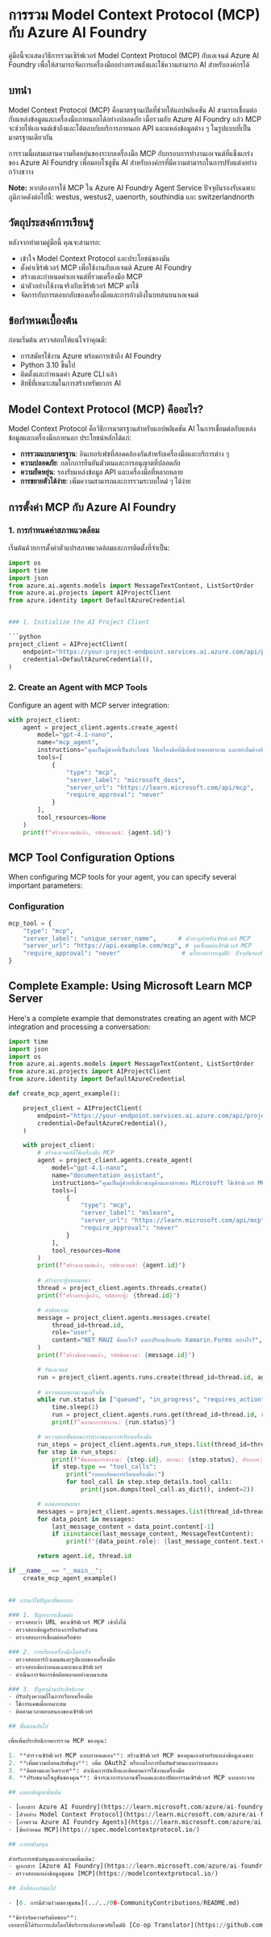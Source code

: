 <!--
CO_OP_TRANSLATOR_METADATA:
{
  "original_hash": "0d29a939f59d34de10d14433125ea8f5",
  "translation_date": "2025-07-02T10:15:44+00:00",
  "source_file": "05-AdvancedTopics/mcp-foundry-agent-integration/README.md",
  "language_code": "th"
}
-->
# การรวม Model Context Protocol (MCP) กับ Azure AI Foundry

คู่มือนี้จะแสดงวิธีการรวมเซิร์ฟเวอร์ Model Context Protocol (MCP) กับเอเจนต์ Azure AI Foundry เพื่อให้สามารถจัดการเครื่องมืออย่างทรงพลังและใช้ความสามารถ AI สำหรับองค์กรได้

## บทนำ

Model Context Protocol (MCP) คือมาตรฐานเปิดที่ช่วยให้แอปพลิเคชัน AI สามารถเชื่อมต่อกับแหล่งข้อมูลและเครื่องมือภายนอกได้อย่างปลอดภัย เมื่อรวมกับ Azure AI Foundry แล้ว MCP จะช่วยให้เอเจนต์เข้าถึงและโต้ตอบกับบริการภายนอก API และแหล่งข้อมูลต่าง ๆ ในรูปแบบที่เป็นมาตรฐานเดียวกัน

การรวมนี้ผสมผสานความยืดหยุ่นของระบบเครื่องมือ MCP กับกรอบการทำงานเอเจนต์ที่แข็งแกร่งของ Azure AI Foundry เพื่อมอบโซลูชัน AI สำหรับองค์กรที่มีความสามารถในการปรับแต่งอย่างกว้างขวาง

**Note:** หากต้องการใช้ MCP ใน Azure AI Foundry Agent Service ปัจจุบันรองรับเฉพาะภูมิภาคดังต่อไปนี้: westus, westus2, uaenorth, southindia และ switzerlandnorth

## วัตถุประสงค์การเรียนรู้

หลังจากทำตามคู่มือนี้ คุณจะสามารถ:

- เข้าใจ Model Context Protocol และประโยชน์ของมัน
- ตั้งค่าเซิร์ฟเวอร์ MCP เพื่อใช้งานกับเอเจนต์ Azure AI Foundry
- สร้างและกำหนดค่าเอเจนต์ที่รวมเครื่องมือ MCP
- นำตัวอย่างใช้งานจริงกับเซิร์ฟเวอร์ MCP มาใช้
- จัดการกับการตอบกลับของเครื่องมือและการอ้างอิงในบทสนทนาเอเจนต์

## ข้อกำหนดเบื้องต้น

ก่อนเริ่มต้น ตรวจสอบให้แน่ใจว่าคุณมี:

- การสมัครใช้งาน Azure พร้อมการเข้าถึง AI Foundry
- Python 3.10 ขึ้นไป
- ติดตั้งและกำหนดค่า Azure CLI แล้ว
- สิทธิ์ที่เหมาะสมในการสร้างทรัพยากร AI

## Model Context Protocol (MCP) คืออะไร?

Model Context Protocol คือวิธีการมาตรฐานสำหรับแอปพลิเคชัน AI ในการเชื่อมต่อกับแหล่งข้อมูลและเครื่องมือภายนอก ประโยชน์หลักได้แก่:

- **การรวมแบบมาตรฐาน**: อินเทอร์เฟซที่สอดคล้องกันสำหรับเครื่องมือและบริการต่าง ๆ
- **ความปลอดภัย**: กลไกการยืนยันตัวตนและการอนุญาตที่ปลอดภัย
- **ความยืดหยุ่น**: รองรับแหล่งข้อมูล API และเครื่องมือที่หลากหลาย
- **การขยายตัวได้ง่าย**: เพิ่มความสามารถและการรวมระบบใหม่ ๆ ได้ง่าย

## การตั้งค่า MCP กับ Azure AI Foundry

### 1. การกำหนดค่าสภาพแวดล้อม

เริ่มต้นด้วยการตั้งค่าตัวแปรสภาพแวดล้อมและการติดตั้งที่จำเป็น:

```python
import os
import time
import json
from azure.ai.agents.models import MessageTextContent, ListSortOrder
from azure.ai.projects import AIProjectClient
from azure.identity import DefaultAzureCredential


### 1. Initialize the AI Project Client

```python
project_client = AIProjectClient(
    endpoint="https://your-project-endpoint.services.ai.azure.com/api/projects/your-project",
    credential=DefaultAzureCredential(),
)
```

### 2. Create an Agent with MCP Tools

Configure an agent with MCP server integration:

```python
with project_client:
    agent = project_client.agents.create_agent(
        model="gpt-4.1-nano", 
        name="mcp_agent", 
        instructions="คุณเป็นผู้ช่วยที่เป็นประโยชน์ ใช้เครื่องมือที่มีเพื่อช่วยตอบคำถาม และอย่าลืมอ้างอิงแหล่งข้อมูลของคุณ",
        tools=[
            {
                "type": "mcp",
                "server_label": "microsoft_docs",
                "server_url": "https://learn.microsoft.com/api/mcp",
                "require_approval": "never"
            }
        ],
        tool_resources=None
    )
    print(f"สร้างเอเจนต์แล้ว, รหัสเอเจนต์: {agent.id}")
```

## MCP Tool Configuration Options

When configuring MCP tools for your agent, you can specify several important parameters:

### Configuration

```python
mcp_tool = {
    "type": "mcp",
    "server_label": "unique_server_name",      # ตัวระบุสำหรับเซิร์ฟเวอร์ MCP
    "server_url": "https://api.example.com/mcp", # จุดเชื่อมต่อเซิร์ฟเวอร์ MCP
    "require_approval": "never"                 # นโยบายการอนุมัติ: ปัจจุบันรองรับแค่ "never"
}
```

## Complete Example: Using Microsoft Learn MCP Server

Here's a complete example that demonstrates creating an agent with MCP integration and processing a conversation:

```python
import time
import json
import os
from azure.ai.agents.models import MessageTextContent, ListSortOrder
from azure.ai.projects import AIProjectClient
from azure.identity import DefaultAzureCredential

def create_mcp_agent_example():

    project_client = AIProjectClient(
        endpoint="https://your-endpoint.services.ai.azure.com/api/projects/your-project",
        credential=DefaultAzureCredential(),
    )

    with project_client:
        # สร้างเอเจนต์ที่ใช้เครื่องมือ MCP
        agent = project_client.agents.create_agent(
            model="gpt-4.1-nano", 
            name="documentation_assistant", 
            instructions="คุณเป็นผู้ช่วยที่เชี่ยวชาญด้านเอกสารของ Microsoft ใช้เซิร์ฟเวอร์ MCP ของ Microsoft Learn เพื่อค้นหาข้อมูลที่ถูกต้องและทันสมัย และอย่าลืมอ้างอิงแหล่งข้อมูลเสมอ",
            tools=[
                {
                    "type": "mcp",
                    "server_label": "mslearn",
                    "server_url": "https://learn.microsoft.com/api/mcp",
                    "require_approval": "never"
                }
            ],
            tool_resources=None
        )
        print(f"สร้างเอเจนต์แล้ว, รหัสเอเจนต์: {agent.id}")    
        
        # สร้างกระทู้บทสนทนา
        thread = project_client.agents.threads.create()
        print(f"สร้างกระทู้แล้ว, รหัสกระทู้: {thread.id}")

        # ส่งข้อความ
        message = project_client.agents.messages.create(
            thread_id=thread.id, 
            role="user", 
            content="NET MAUI คืออะไร? และเปรียบเทียบกับ Xamarin.Forms อย่างไร?",
        )
        print(f"สร้างข้อความแล้ว, รหัสข้อความ: {message.id}")

        # รันเอเจนต์
        run = project_client.agents.runs.create(thread_id=thread.id, agent_id=agent.id)
        
        # ตรวจสอบสถานะจนเสร็จสิ้น
        while run.status in ["queued", "in_progress", "requires_action"]:
            time.sleep(1)
            run = project_client.agents.runs.get(thread_id=thread.id, run_id=run.id)
            print(f"สถานะการทำงาน: {run.status}")

        # ตรวจสอบขั้นตอนการทำงานและการเรียกเครื่องมือ
        run_steps = project_client.agents.run_steps.list(thread_id=thread.id, run_id=run.id)
        for step in run_steps:
            print(f"ขั้นตอนการทำงาน: {step.id}, สถานะ: {step.status}, ประเภท: {step.type}")
            if step.type == "tool_calls":
                print("รายละเอียดการเรียกเครื่องมือ:")
                for tool_call in step.step_details.tool_calls:
                    print(json.dumps(tool_call.as_dict(), indent=2))

        # แสดงบทสนทนา
        messages = project_client.agents.messages.list(thread_id=thread.id, order=ListSortOrder.ASCENDING)
        for data_point in messages:
            last_message_content = data_point.content[-1]
            if isinstance(last_message_content, MessageTextContent):
                print(f"{data_point.role}: {last_message_content.text.value}")

        return agent.id, thread.id

if __name__ == "__main__":
    create_mcp_agent_example()
  

## การแก้ไขปัญหาที่พบบ่อย

### 1. ปัญหาการเชื่อมต่อ
- ตรวจสอบว่า URL ของเซิร์ฟเวอร์ MCP เข้าถึงได้
- ตรวจสอบข้อมูลรับรองการยืนยันตัวตน
- ตรวจสอบการเชื่อมต่อเครือข่าย

### 2. การเรียกเครื่องมือไม่สำเร็จ
- ตรวจสอบอาร์กิวเมนต์และรูปแบบของเครื่องมือ
- ตรวจสอบข้อกำหนดเฉพาะของเซิร์ฟเวอร์
- ดำเนินการจัดการข้อผิดพลาดอย่างเหมาะสม

### 3. ปัญหาด้านประสิทธิภาพ
- ปรับปรุงความถี่ในการเรียกเครื่องมือ
- ใช้การแคชเมื่อเหมาะสม
- ติดตามเวลาตอบสนองของเซิร์ฟเวอร์

## ขั้นตอนถัดไป

เพื่อเพิ่มประสิทธิภาพการรวม MCP ของคุณ:

1. **สำรวจเซิร์ฟเวอร์ MCP แบบกำหนดเอง**: สร้างเซิร์ฟเวอร์ MCP ของคุณเองสำหรับแหล่งข้อมูลเฉพาะ
2. **เพิ่มความปลอดภัยขั้นสูง**: เพิ่ม OAuth2 หรือกลไกการยืนยันตัวตนแบบกำหนดเอง
3. **ติดตามและวิเคราะห์**: ดำเนินการบันทึกและติดตามการใช้งานเครื่องมือ
4. **ปรับขนาดโซลูชันของคุณ**: พิจารณาการบาลานซ์โหลดและสถาปัตยกรรมเซิร์ฟเวอร์ MCP แบบกระจาย

## แหล่งข้อมูลเพิ่มเติม

- [เอกสาร Azure AI Foundry](https://learn.microsoft.com/azure/ai-foundry/)
- [ตัวอย่าง Model Context Protocol](https://learn.microsoft.com/azure/ai-foundry/agents/how-to/tools/model-context-protocol-samples)
- [ภาพรวม Azure AI Foundry Agents](https://learn.microsoft.com/azure/ai-foundry/agents/)
- [ข้อกำหนด MCP](https://spec.modelcontextprotocol.io/)

## การสนับสนุน

สำหรับการสนับสนุนและคำถามเพิ่มเติม:
- ดูเอกสาร [Azure AI Foundry](https://learn.microsoft.com/azure/ai-foundry/)
- ตรวจสอบแหล่งข้อมูลชุมชน [MCP](https://modelcontextprotocol.io/)

## สิ่งที่ต้องทำต่อไป

- [6. การมีส่วนร่วมของชุมชน](../../06-CommunityContributions/README.md)

**ข้อจำกัดความรับผิดชอบ**:  
เอกสารนี้ได้รับการแปลโดยใช้บริการแปลภาษาอัตโนมัติ [Co-op Translator](https://github.com/Azure/co-op-translator) แม้ว่าเราจะพยายามให้ความถูกต้องสูงสุด แต่โปรดทราบว่าการแปลโดยอัตโนมัติอาจมีข้อผิดพลาดหรือความไม่ถูกต้อง เอกสารต้นฉบับในภาษาต้นทางถือเป็นแหล่งข้อมูลที่เชื่อถือได้ สำหรับข้อมูลที่สำคัญ แนะนำให้ใช้บริการแปลโดยผู้เชี่ยวชาญมนุษย์ เราจะไม่รับผิดชอบต่อความเข้าใจผิดหรือการตีความที่ผิดพลาดใด ๆ ที่เกิดขึ้นจากการใช้การแปลนี้